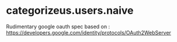# categorizeus.users.naive

Rudimentary google oauth spec based on : https://developers.google.com/identity/protocols/OAuth2WebServer